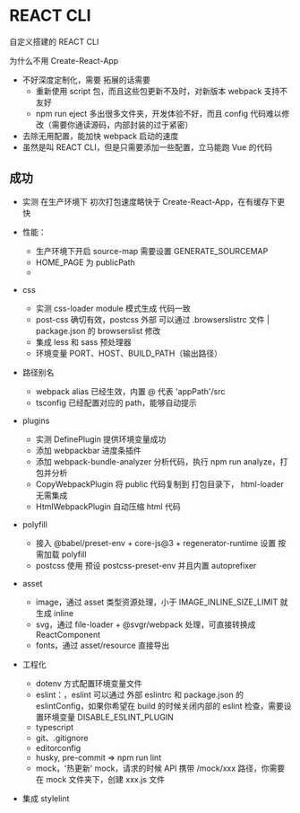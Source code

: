 # REACT CLI

自定义搭建的 REACT CLI

为什么不用 Create-React-App

- 不好深度定制化，需要 拓展的话需要
  - 重新使用 script 包，而且这些包更新不及时，对新版本 webpack 支持不友好
  - npm run eject 多出很多文件夹，开发体验不好，而且 config 代码难以修改（需要你通读源码，内部封装的过于紧密）
- 去除无用配置，能加快 webpack 启动的速度
- 虽然是叫 REACT CLI，但是只需要添加一些配置，立马能跑 Vue 的代码

## 成功

- 实测 在生产环境下 初次打包速度略快于 Create-React-App，在有缓存下更快
- 性能：

  - 生产环境下开启 source-map 需要设置 GENERATE_SOURCEMAP
  - HOME_PAGE 为 publicPath
  -

- css

  - 实测 css-loader module 模式生成 代码一致
  - post-css 确切有效，postcss 外部 可以通过 .browserslistrc 文件 | package.json 的 browserslist 修改
  - 集成 less 和 sass 预处理器
  - 环境变量 PORT、HOST、BUILD_PATH（输出路径）

- 路径别名

  - webpack alias 已经生效，内置 @ 代表 'appPath'/src
  - tsconfig 已经配置对应的 path，能够自动提示

- plugins

  - 实测 DefinePlugin 提供环境变量成功
  - 添加 webpackbar 进度条插件
  - 添加 webpack-bundle-analyzer 分析代码，执行 npm run analyze，打包并分析
  - CopyWebpackPlugin 将 public 代码复制到 打包目录下， html-loader 无需集成
  - HtmlWebpackPlugin 自动压缩 html 代码

- polyfill

  - 接入 @babel/preset-env + core-js@3 + regenerator-runtime 设置 按需加载 polyfill
  - postcss 使用 预设 postcss-preset-env 并且内置 autoprefixer

- asset

  - image，通过 asset 类型资源处理，小于 IMAGE_INLINE_SIZE_LIMIT 就生成 inline
  - svg，通过 file-loader + @svgr/webpack 处理，可直接转换成 ReactComponent
  - fonts，通过 asset/resource 直接导出

- 工程化
  - dotenv 方式配置环境变量文件
  - eslint：，eslint 可以通过 外部 eslintrc 和 package.json 的 eslintConfig，如果你希望在 build 的时候关闭内部的 eslint 检查，需要设置环境变量 DISABLE_ESLINT_PLUGIN
  - typescript
  - git、.gitignore
  - editorconfig
  - husky, pre-commit => npm run lint
  - mock，'热更新' mock，请求的时候 API 携带 /mock/xxx 路径，你需要在 mock 文件夹下，创建 xxx.js 文件
- 集成 stylelint
